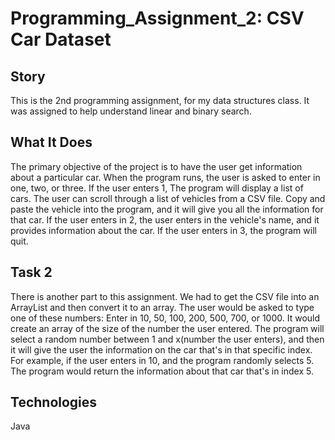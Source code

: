 # Programming_Assignment_2: CSV Car Dataset
## Story
This is the 2nd programming assignment, for my data structures class. It was assigned to help understand linear and binary search. 
## What It Does
The primary objective of the project is to have the user get information about a particular car. When the program runs, the user is asked to enter in one, two, or three. If the user enters 1, The program will display a list of cars. The user can scroll through a list of vehicles from a CSV file. Copy and paste the vehicle into the program, and it will give you all the information for that car. If the user enters in 2, the user enters in the vehicle's name, and it provides information about the car. If the user enters in 3, the program will quit.
## Task 2
There is another part to this assignment. We had to get the CSV file into an ArrayList and then convert it to an array. The user would be asked to type one of these numbers: Enter in 10, 50, 100, 200, 500, 700, or 1000. It would create an array of the size of the number the user entered. The program will select a random number between 1 and x(number the user enters), and then it will give the user the information on the car that's in that specific index. For example, if the user enters in 10, and the program randomly selects 5. The program would return the information about that car that's in index 5. 

## Technologies
Java

